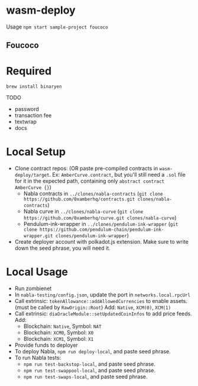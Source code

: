 # wasm-deploy

Usage `npm start sample-project foucoco`

## Foucoco

# Required

```
brew install binaryen
```

TODO

- password
- transaction fee
- textwrap
- docs


# Local Setup

- Clone contract repos: (OR paste pre-compiled contracts in `wasm-deploy/target`. Ex: `AmberCurve.contract`, but you'll still need a `.sol` file for it in the expected path, containing only `abstract contract AmberCurve {}`)
    - Nabla contracts in `../clones/nabla-contracts` (`git clone https://github.com/0xamberhq/contracts.git clones/nabla-contracts`)
    - Nabla curve in `../clones/nabla-curve` (`git clone https://github.com/0xamberhq/curve.git clones/nabla-curve`)
    - Pendulum-ink-wrapper in `../clones/pendulum-ink-wrapper` (`git clone https://github.com/pendulum-chain/pendulum-ink-wrapper.git clones/pendulum-ink-wrapper`)
- Create deployer account with polkadot.js extension. Make sure to write down the seed phrase, you will need it.

# Local Usage 

- Run zombienet
- In `nabla-testing/config.json`, update the port in `networks.local.rpcUrl`
- Call extrinsic: `tokenAllowance::addAllowedCurrencies`  to enable assets. (must be called by `RawOrigin::Root`) Add: `Native`, `XCM(0)`, `XCM(1)`
- Call extrinsic: `diaOracleModule::setUpdatedCoinInfos` to add price feeds. Add: 
    - Blockchain: `Native`, Symbol: `NAT`
    - Blockchain: `XCM0`, Symbol: `X0`
    - Blockchain: `XCM1`, Symbol: `X1`
- Provide funds to deployer
- To deploy Nabla, `npm run deploy-local`, and paste seed phrase.
- To run Nabla tests:
    - `npm run test-backstop-local`, and paste seed phrase.
    - `npm run test-swappool-local`, and paste seed phrase.
    - `npm run test-swaps-local`, and paste seed phrase.